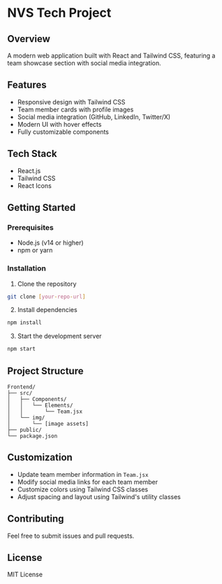 # NVS Tech Project

## Overview
A modern web application built with React and Tailwind CSS, featuring a team showcase section with social media integration.

## Features
- Responsive design with Tailwind CSS
- Team member cards with profile images
- Social media integration (GitHub, LinkedIn, Twitter/X)
- Modern UI with hover effects
- Fully customizable components

## Tech Stack
- React.js
- Tailwind CSS
- React Icons

## Getting Started

### Prerequisites
- Node.js (v14 or higher)
- npm or yarn

### Installation
1. Clone the repository
```bash
git clone [your-repo-url]
```

2. Install dependencies
```bash
npm install
```

3. Start the development server
```bash
npm start
```

## Project Structure
```
Frontend/
├── src/
│   ├── Components/
│   │   └── Elements/
│   │       └── Team.jsx
│   └── img/
│       └── [image assets]
├── public/
└── package.json
```

## Customization
- Update team member information in `Team.jsx`
- Modify social media links for each team member
- Customize colors using Tailwind CSS classes
- Adjust spacing and layout using Tailwind's utility classes

## Contributing
Feel free to submit issues and pull requests.

## License
MIT License
